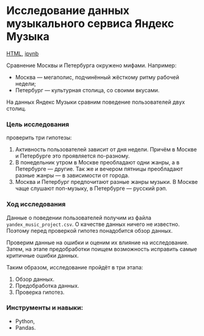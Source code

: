 # Исследование данных музыкального сервиса Яндекс Музыка

[HTML](https://github.com/arhitru/portfolio/blob/main/music_service/music_service.html), [ipynb](https://github.com/arhitru/portfolio/blob/main/music_service/music_service.ipynb)

Сравнение Москвы и Петербурга окружено мифами. Например:
 * Москва — мегаполис, подчинённый жёсткому ритму рабочей недели;
 * Петербург — культурная столица, со своими вкусами.

На данных Яндекс Музыки сравним поведение пользователей двух столиц.

### Цель исследования
проверить три гипотезы:
1. Активность пользователей зависит от дня недели. Причём в Москве и Петербурге это проявляется по-разному.
2. В понедельник утром в Москве преобладают одни жанры, а в Петербурге — другие. Так же и вечером пятницы преобладают разные жанры — в зависимости от города. 
3. Москва и Петербург предпочитают разные жанры музыки. В Москве чаще слушают поп-музыку, в Петербурге — русский рэп.

### Ход исследования

Данные о поведении пользователей получим из файла `yandex_music_project.csv`. О качестве данных ничего не известно. Поэтому перед проверкой гипотез понадобится обзор данных. 

Проверим данные на ошибки и оценим их влияние на исследование. Затем, на этапе предобработки поищем возможность исправить самые критичные ошибки данных.
 
Таким образом, исследование пройдёт в три этапа:
 1. Обзор данных.
 2. Предобработка данных.
 3. Проверка гипотез.

### Инструменты и навыки:
* Python, 
* Pandas.
